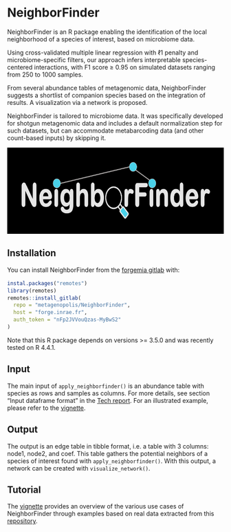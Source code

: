 
<!-- README.md is generated from README.Rmd. Please edit that file -->

# NeighborFinder

<!-- badges: start -->

<!-- badges: end -->

NeighborFinder is an R package enabling the identification of the local
neighborhood of a species of interest, based on microbiome data.

Using cross-validated multiple linear regression with ℓ1 penalty and
microbiome-specific filters, our approach infers interpretable
species-centered interactions, with F1 score ≥ 0.95 on simulated
datasets ranging from 250 to 1000 samples.

From several abundance tables of metagenomic data, NeighborFinder
suggests a shortlist of companion species based on the integration of
results. A visualization via a network is proposed.

NeighborFinder is tailored to microbiome data. It was specifically
developed for shotgun metagenomic data and includes a default
normalization step for such datasets, but can accommodate metabarcoding
data (and other count-based inputs) by skipping it.

<p align="center">

<img src="vignettes/LOGO_NeighborFinder_black.jpg" width="700" height="200" alt="logo">
</p>

## Installation

You can install NeighborFinder from the [forgemia
gitlab](metagenopolis/NeighborFinder) with:

``` r
instal.packages("remotes")
library(remotes)
remotes::install_gitlab(
  repo = "metagenopolis/NeighborFinder",
  host = "forge.inrae.fr",
  auth_token = "nFp2JVVouQzas-MyBwS2"
)
```

Note that this R package depends on versions \>= 3.5.0 and was recently
tested on R 4.4.1.

## Input

The main input of `apply_neighborfinder()` is an abundance table with
species as rows and samples as columns. For more details, see section
“Input dataframe format” in the [Tech
report](vignettes/NeighborFinder_technical_report.Rmd). For an
illustrated example, please refer to the
[vignette](vignettes/NeighborFinder_vignette.Rmd).

## Output

The output is an edge table in tibble format, i.e. a table with 3
columns: node1, node2, and coef. This table gathers the potential
neighbors of a species of interest found with `apply_neighborfinder()`.
With this output, a network can be created with `visualize_network()`.

## Tutorial

The [vignette](vignettes/NeighborFinder_vignette.Rmd) provides an
overview of the various use cases of NeighborFinder through examples
based on real data extracted from this
[repository](https://doi.org/10.57745/7IVO3E).
